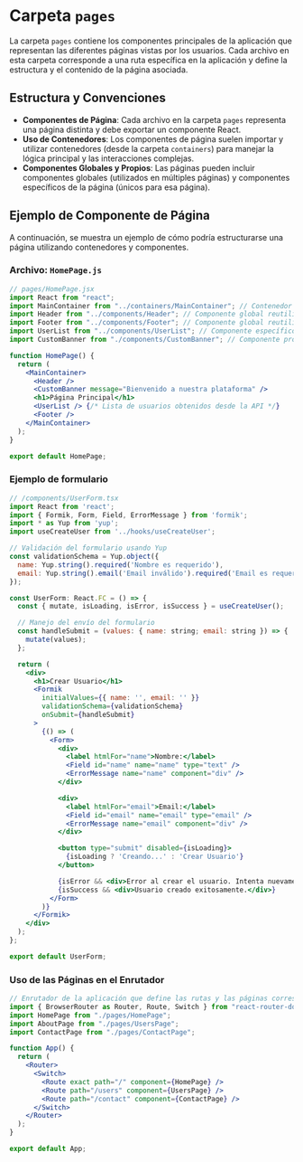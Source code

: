 # Carpeta `pages`

La carpeta `pages` contiene los componentes principales de la aplicación que representan las diferentes páginas vistas por los usuarios. Cada archivo en esta carpeta corresponde a una ruta específica en la aplicación y define la estructura y el contenido de la página asociada.

## Estructura y Convenciones

- **Componentes de Página**: Cada archivo en la carpeta `pages` representa una página distinta y debe exportar un componente React.
- **Uso de Contenedores**: Los componentes de página suelen importar y utilizar contenedores (desde la carpeta `containers`) para manejar la lógica principal y las interacciones complejas.
- **Componentes Globales y Propios**: Las páginas pueden incluir componentes globales (utilizados en múltiples páginas) y componentes específicos de la página (únicos para esa página).

## Ejemplo de Componente de Página

A continuación, se muestra un ejemplo de cómo podría estructurarse una página utilizando contenedores y componentes.

### Archivo: `HomePage.js`

```jsx
// pages/HomePage.jsx
import React from "react";
import MainContainer from "../containers/MainContainer"; // Contenedor principal que maneja la lógica de la página
import Header from "../components/Header"; // Componente global reutilizable
import Footer from "../components/Footer"; // Componente global reutilizable
import UserList from "../components/UserList"; // Componente específico para mostrar la lista de usuarios
import CustomBanner from "./components/CustomBanner"; // Componente propio de la página <- dentro de la carpeta de la página

function HomePage() {
  return (
    <MainContainer>
      <Header />
      <CustomBanner message="Bienvenido a nuestra plataforma" />
      <h1>Página Principal</h1>
      <UserList /> {/* Lista de usuarios obtenidos desde la API */}
      <Footer />
    </MainContainer>
  );
}

export default HomePage;
```


### Ejemplo de formulario

```jsx
// /components/UserForm.tsx
import React from 'react';
import { Formik, Form, Field, ErrorMessage } from 'formik';
import * as Yup from 'yup';
import useCreateUser from '../hooks/useCreateUser';

// Validación del formulario usando Yup
const validationSchema = Yup.object({
  name: Yup.string().required('Nombre es requerido'),
  email: Yup.string().email('Email inválido').required('Email es requerido')
});

const UserForm: React.FC = () => {
  const { mutate, isLoading, isError, isSuccess } = useCreateUser();

  // Manejo del envío del formulario
  const handleSubmit = (values: { name: string; email: string }) => {
    mutate(values);
  };

  return (
    <div>
      <h1>Crear Usuario</h1>
      <Formik
        initialValues={{ name: '', email: '' }}
        validationSchema={validationSchema}
        onSubmit={handleSubmit}
      >
        {() => (
          <Form>
            <div>
              <label htmlFor="name">Nombre:</label>
              <Field id="name" name="name" type="text" />
              <ErrorMessage name="name" component="div" />
            </div>

            <div>
              <label htmlFor="email">Email:</label>
              <Field id="email" name="email" type="email" />
              <ErrorMessage name="email" component="div" />
            </div>

            <button type="submit" disabled={isLoading}>
              {isLoading ? 'Creando...' : 'Crear Usuario'}
            </button>

            {isError && <div>Error al crear el usuario. Intenta nuevamente.</div>}
            {isSuccess && <div>Usuario creado exitosamente.</div>}
          </Form>
        )}
      </Formik>
    </div>
  );
};

export default UserForm;
```

### Uso de las Páginas en el Enrutador

```jsx
// Enrutador de la aplicación que define las rutas y las páginas correspondientes
import { BrowserRouter as Router, Route, Switch } from "react-router-dom";
import HomePage from "./pages/HomePage";
import AboutPage from "./pages/UsersPage";
import ContactPage from "./pages/ContactPage";

function App() {
  return (
    <Router>
      <Switch>
        <Route exact path="/" component={HomePage} />
        <Route path="/users" component={UsersPage} />
        <Route path="/contact" component={ContactPage} />
      </Switch>
    </Router>
  );
}

export default App;
```
